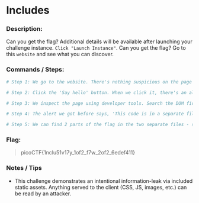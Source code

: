 # Includes

### Description:

Can you get the flag?
Additional details will be available after launching your challenge instance.
`Click "Launch Instance"`.
Can you get the flag?
Go to this `website` and see what you can discover.

### Commands / Steps:

```bash
# Step 1: We go to the website. There's nothing suspicious on the page except for the 'Say hello' button.

# Step 2: Click the 'Say hello' button. When we click it, there's an alert saying 'This code is in a separate file!'. 

# Step 3: We inspect the page using developer tools. Search the DOM first. There's nothing suspicious.

# Step 4: The alert we got before says, 'This code is in a separate file!'. So, we go to 'Sources' tab to check the files. 

# Step 5: We can find 2 parts of the flag in the two separate files - styles.css and script.js.
```

### Flag:

> picoCTF{1nclu51v17y_1of2_f7w_2of2_6edef411}

### Notes / Tips

- This challenge demonstrates an intentional information-leak via included static assets. Anything served to the client (CSS, JS, images, etc.) can be read by an attacker.


